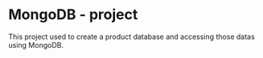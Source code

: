 # MongoDB - project

This project used to create a product database and accessing those datas using MongoDB.